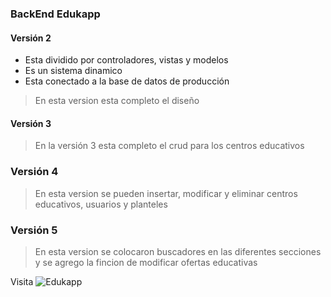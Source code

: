 ### BackEnd Edukapp
#### Versión 2 

* Esta dividido por controladores, vistas y modelos
* Es un sistema dinamico 
* Esta conectado a la base de datos de producción

>En esta version esta completo el diseño

#### Versión 3
>En la versión 3 esta completo el crud para los centros educativos

### Versión 4
>En esta version se pueden insertar, modificar y eliminar centros educativos, usuarios y planteles

### Versión 5
>En esta version se colocaron buscadores en las diferentes secciones y se agrego la fincion de modificar ofertas educativas

Visita ![Edukapp](https://edukapp.com.mx/)